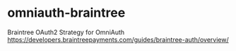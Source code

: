 # omniauth-braintree
Braintree OAuth2 Strategy for OmniAuth https://developers.braintreepayments.com/guides/braintree-auth/overview/
